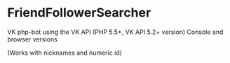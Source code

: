 # FriendFollowerSearcher
VK php-bot using the VK API 
(PHP 5.5+, VK API 5.2+ version)
Console and browser versions

(Works with nicknames and numeric id)
